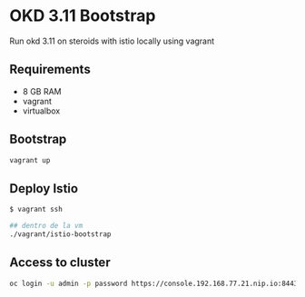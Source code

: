 # OKD 3.11 Bootstrap

Run okd 3.11 on steroids with istio locally using vagrant

## Requirements
- 8 GB RAM
- vagrant
- virtualbox

## Bootstrap
``` bash
vagrant up
```

## Deploy Istio
``` bash
$ vagrant ssh

## dentro de la vm
./vagrant/istio-bootstrap
```

## Access to cluster
``` bash
oc login -u admin -p password https://console.192.168.77.21.nip.io:8443/ --insecure-skip-tls-verify
```